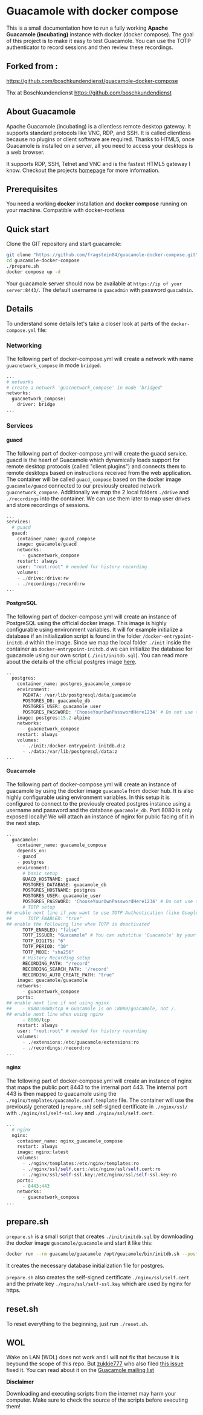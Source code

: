 # Guacamole with docker compose
This is a small documentation how to run a fully working **Apache Guacamole (incubating)** instance with docker (docker compose). The goal of this project is to make it easy to test Guacamole. You can use the TOTP authenticator to record sessions and then review these recordings.

## Forked from :
https://github.com/boschkundendienst/guacamole-docker-compose

Thx at Boschkundendienst https://github.com/boschkundendienst

## About Guacamole
Apache Guacamole (incubating) is a clientless remote desktop gateway. It supports standard protocols like VNC, RDP, and SSH. It is called clientless because no plugins or client software are required. Thanks to HTML5, once Guacamole is installed on a server, all you need to access your desktops is a web browser.

It supports RDP, SSH, Telnet and VNC and is the fastest HTML5 gateway I know. Checkout the projects [homepage](https://guacamole.incubator.apache.org/) for more information.

## Prerequisites
You need a working **docker** installation and **docker compose** running on your machine.
Compatible with docker-rootless

## Quick start
Clone the GIT repository and start guacamole:

~~~bash
git clone "https://github.com/fragstein84/guacamole-docker-compose.git"
cd guacamole-docker-compose
./prepare.sh
docker compose up -d
~~~

Your guacamole server should now be available at `https://ip of your server:8443/`. The default username is `guacadmin` with password `guacadmin`.

## Details
To understand some details let's take a closer look at parts of the `docker-compose.yml` file:

### Networking
The following part of docker-compose.yml will create a network with name `guacnetwork_compose` in mode `bridged`.
~~~python
...
# networks
# create a network 'guacnetwork_compose' in mode 'bridged'
networks:
  guacnetwork_compose:
    driver: bridge
...
~~~

### Services
#### guacd
The following part of docker-compose.yml will create the guacd service. guacd is the heart of Guacamole which dynamically loads support for remote desktop protocols (called "client plugins") and connects them to remote desktops based on instructions received from the web application. The container will be called `guacd_compose` based on the docker image `guacamole/guacd` connected to our previously created network `guacnetwork_compose`. Additionally we map the 2 local folders `./drive` and `./recordings` into the container. We can use them later to map user drives and store recordings of sessions.

~~~python
...
services:
  # guacd
  guacd:
    container_name: guacd_compose
    image: guacamole/guacd
    networks:
      - guacnetwork_compose
    restart: always
    user: "root:root" # needed for history recording
    volumes:
    - ./drive:/drive:rw
    - ./recordings:/record:rw
...
~~~

#### PostgreSQL
The following part of docker-compose.yml will create an instance of PostgreSQL using the official docker image. This image is highly configurable using environment variables. It will for example initialize a database if an initialization script is found in the folder `/docker-entrypoint-initdb.d` within the image. Since we map the local folder `./init` inside the container as `docker-entrypoint-initdb.d` we can initialize the database for guacamole using our own script (`./init/initdb.sql`). You can read more about the details of the official postgres image [here](http://).

~~~python
...
  postgres:
    container_name: postgres_guacamole_compose
    environment:
      PGDATA: /var/lib/postgresql/data/guacamole
      POSTGRES_DB: guacamole_db
      POSTGRES_USER: guacamole_user
      POSTGRES_PASSWORD: 'ChooseYourOwnPasswordHere1234' # Do not use the 'dollars' like '$' symbol in your password. This creates a bug when running 'docker compose up -d'.
    image: postgres:15.2-alpine
    networks:
      - guacnetwork_compose
    restart: always
    volumes:
      - ./init:/docker-entrypoint-initdb.d:z
      - ./data:/var/lib/postgresql/data:z
...
~~~

#### Guacamole
The following part of docker-compose.yml will create an instance of guacamole by using the docker image `guacamole` from docker hub. It is also highly configurable using environment variables. In this setup it is configured to connect to the previously created postgres instance using a username and password and the database `guacamole_db`. Port 8080 is only exposed locally! We will attach an instance of nginx for public facing of it in the next step.

~~~python
...
  guacamole:
    container_name: guacamole_compose
    depends_on:
    - guacd
    - postgres
    environment:
      # basic setup
      GUACD_HOSTNAME: guacd
      POSTGRES_DATABASE: guacamole_db
      POSTGRES_HOSTNAME: postgres
      POSTGRES_USER: guacamole_user
      POSTGRES_PASSWORD: 'ChooseYourOwnPasswordHere1234' # Do not use the 'dollars' like '$' symbol in your password. This creates a bug when running 'docker compose up -d'.
      # TOTP setup
## enable next line if you want to use TOTP Authentication (like Google Authenticator)
##      TOTP_ENABLED: "true"      
## enable the following line when TOTP is deactivated
      TOTP_ENABLED: "false"
      TOTP_ISSUER: "Guacamole" # You can substitue 'Guacamole' by your own TOTP title
      TOTP_DIGITS: "6"
      TOTP_PERIOD: "30"
      TOTP_MODE: "sha256"
      # History Recording setup
      RECORDING_PATH: "/record"
      RECORDING_SEARCH_PATH: '/record'
      RECORDING_AUTO_CREATE_PATH: "true"
    image: guacamole/guacamole
    networks:
      - guacnetwork_compose
    ports:
## enable next line if not using nginx
##    - 8080:8080/tcp # Guacamole is on :8080/guacamole, not /.
## enable next line when using nginx
      - 8080/tcp
    restart: always
    user: "root:root" # needed for history recording
    volumes:
      - ./extensions:/etc/guacamole/extensions:ro
      - ./recordings:/record:ro
...
~~~

#### nginx
The following part of docker-compose.yml will create an instance of nginx that maps the public port 8443 to the internal port 443. The internal port 443 is then mapped to guacamole using the `./nginx/templates/guacamole.conf.template` file. The container will use the previously generated (`prepare.sh`) self-signed certificate in `./nginx/ssl/` with `./nginx/ssl/self-ssl.key` and `./nginx/ssl/self.cert`.

~~~python
...
  # nginx
  nginx:
    container_name: nginx_guacamole_compose
    restart: always
    image: nginx:latest
    volumes:
      - ./nginx/templates:/etc/nginx/templates:ro
      - ./nginx/ssl/self.cert:/etc/nginx/ssl/self.cert:ro
      - ./nginx/ssl/self-ssl.key:/etc/nginx/ssl/self-ssl.key:ro
    ports:
      - 8443:443
    networks:
      - guacnetwork_compose
...
~~~

## prepare.sh
`prepare.sh` is a small script that creates `./init/initdb.sql` by downloading the docker image `guacamole/guacamole` and start it like this:

~~~bash
docker run --rm guacamole/guacamole /opt/guacamole/bin/initdb.sh --postgresql > ./init/initdb.sql
~~~

It creates the necessary database initialization file for postgres.

`prepare.sh` also creates the self-signed certificate `./nginx/ssl/self.cert` and the private key `./nginx/ssl/self-ssl.key` which are used
by nginx for https.

## reset.sh
To reset everything to the beginning, just run `./reset.sh`.

## WOL

Wake on LAN (WOL) does not work and I will not fix that because it is beyound the scope of this repo. But [zukkie777](https://github.com/zukkie777) who also filed [this issue](https://github.com/boschkundendienst/guacamole-docker-compose/issues/12) fixed it. You can read about it on the [Guacamole mailing list](http://apache-guacamole-general-user-mailing-list.2363388.n4.nabble.com/How-to-docker-composer-for-WOL-td9164.html)

**Disclaimer**

Downloading and executing scripts from the internet may harm your computer. Make sure to check the source of the scripts before executing them!
